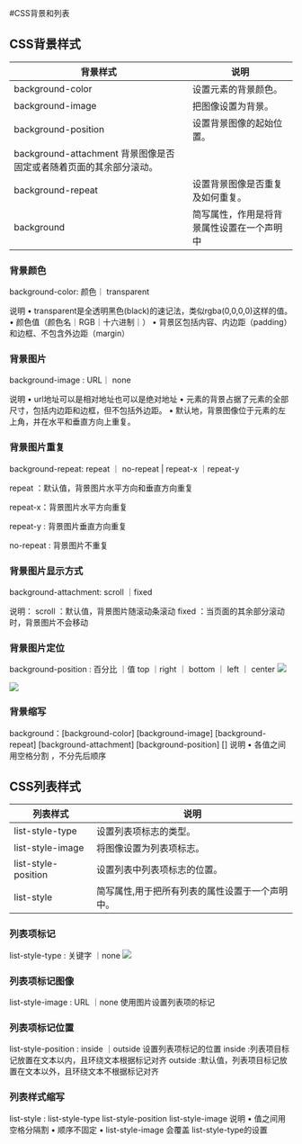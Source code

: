 #CSS背景和列表
## CSS背景样式
|背景样式|说明|
|-|-|
|background-color| 设置元素的背景颜色。|
|background-image |把图像设置为背景。|
|background-position |设置背景图像的起始位置。|
|background-attachment 背景图像是否固定或者随着页面的其余部分滚动。| 
|background-repeat |设置背景图像是否重复及如何重复。|
|background |简写属性，作用是将背景属性设置在一个声明中|
### 背景颜色
background-color: 颜色｜ transparent

说明
• transparent是全透明黑色(black)的速记法，类似rgba(0,0,0,0)这样的值。
• 颜色值（颜色名｜RGB｜十六进制｜）
• 背景区包括内容、内边距（padding）和边框、不包含外边距（margin）

### 背景图片
background-image : URL｜ none

说明
• url地址可以是相对地址也可以是绝对地址
• 元素的背景占据了元素的全部尺寸，包括内边距和边框，但不包括外边距。
• 默认地，背景图像位于元素的左上角，并在水平和垂直方向上重复。

### 背景图片重复
background-repeat: repeat ｜ no-repeat | repeat-x ｜repeat-y

repeat ：默认值，背景图片水平方向和垂直方向重复

repeat-x：背景图片水平方向重复

repeat-y : 背景图片垂直方向重复

no-repeat : 背景图片不重复

### 背景图片显示方式
background-attachment: scroll ｜fixed

说明：
scroll ：默认值，背景图片随滚动条滚动
fixed ：当页面的其余部分滚动时，背景图片不会移动
### 背景图片定位
background-position : 百分比 ｜值 
top ｜right ｜ bottom ｜ left ｜ center
![](http://i.imgur.com/LwegjxU.png)

![](http://i.imgur.com/oWFUfcb.png)


### 背景缩写
background：[background-color] [background-image]
[background-repeat]
[background-attachment]
[background-position] []
说明
• 各值之间用空格分割 ，不分先后顺序

## CSS列表样式
|列表样式|说明|
|-|-|
|list-style-type |设置列表项标志的类型。|
|list-style-image| 将图像设置为列表项标志。|
|list-style-position |设置列表中列表项标志的位置。|
|list-style |简写属性,用于把所有列表的属性设置于一个声明中。|

### 列表项标记
list-style-type : 关键字 ｜none
![](http://i.imgur.com/5sjZ8H8.png)

### 列表项标记图像
list-style-image : URL ｜none
使用图片设置列表项的标记
### 列表项标记位置
list-style-position : inside ｜outside
设置列表项标记的位置
inside :列表项目标记放置在文本以内，且环绕文本根据标记对齐
outside :默认值，列表项目标记放置在文本以外，且环绕文本不根据标记对齐
### 列表样式缩写
list-style : list-style-type
list-style-position
list-style-image
说明
• 值之间用空格分隔割
• 顺序不固定
• list-style-image 会覆盖 list-style-type的设置


